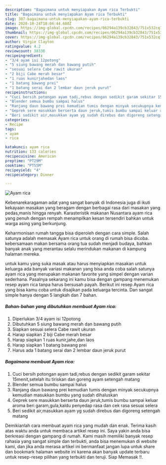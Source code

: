 ```yaml
---
description: "Bagaimana untuk menyiapakan Ayam rica Terbukti"
title: "Bagaimana untuk menyiapakan Ayam rica Terbukti"
slug: 307-bagaimana-untuk-menyiapakan-ayam-rica-terbukti
date: 2020-10-24T18:04:44.680Z
image: https://img-global.cpcdn.com/recipes/06294a139cb32843/751x532cq70/ayam-rica-foto-resep-utama.jpg
thumbnail: https://img-global.cpcdn.com/recipes/06294a139cb32843/751x532cq70/ayam-rica-foto-resep-utama.jpg
cover: https://img-global.cpcdn.com/recipes/06294a139cb32843/751x532cq70/ayam-rica-foto-resep-utama.jpg
author: Virgie Clayton
ratingvalue: 4.2
reviewcount: 38330
recipeingredient:
- "3/4 ayam isi 12potong"
- "5 siung bawang merah dan bawang putih"
- "sesuai selera Cabe rawit ukuran"
- "2 biji Cabe merah besar"
- "1 ruas kunirjahedan laos"
- "1 batang bawang prei"
- "1 batang serai dan 2 lembar daun jeruk purut"
recipeinstructions:
- "Cuci bersih potongan ayam tadi,rebus dengan sedikit garam sekitar 15menit,setelah itu tiriskan dan goreng ayam setengah matang"
- "Blender semua bumbu sampai halus"
- "Ranjang daun bawang prei kemudian tumis dengan minyak secukupnya kemudian masukkan bumbu yang sudah dihaluskan"
- "Geprek sere masukkan berserta daun jeruk,tumis bumbu sampai keluar aroma beri garam,gula,kaldu penyedap rasa dan cek rasa sesuai selera"
- "Beri sedikit air,masukkan ayam yg sudah direbus dan digoreng setengah matang"
categories:
- Recipe
tags:
- ayam
- rica

katakunci: ayam rica 
nutrition: 133 calories
recipecuisine: American
preptime: "PT29M"
cooktime: "PT55M"
recipeyield: "4"
recipecategory: Dinner

---
```



![Ayam rica](https://img-global.cpcdn.com/recipes/06294a139cb32843/751x532cq70/ayam-rica-foto-resep-utama.jpg)

Kebenarekaragaman adat yang sangat banyak di Indonesia juga di ikuti kekayaan masakan yang beragam dengan berbagai rasa dari masakan yang pedas,manis hingga renyah. Karasteristik makanan Nusantara ayam rica yang penuh dengan rempah menampilkan kesan tersendiri bahkan untuk warga asing yang berkunjung.


Keharmonisan rumah tangga bisa diperoleh dengan cara simple. Salah satunya adalah memasak Ayam rica untuk orang di rumah bisa dicoba. kebersamaan makan bersama orang tua sudah menjadi budaya, bahkan banyak anak yang merantau selalu merindukan makanan di kampung halaman mereka.



untuk kamu yang suka masak atau harus menyiapkan masakan untuk keluarga ada banyak variasi makanan yang bisa anda coba salah satunya ayam rica yang merupakan makanan favorite yang simpel dengan varian sederhana. Pasalnya sekarang ini kamu bisa dengan gampang menemukan resep ayam rica tanpa harus bersusah payah.
Berikut ini resep Ayam rica yang bisa kamu coba untuk disajikan pada keluarga tercinta. Dan sangat simple hanya dengan 5 langkah dan 7 bahan.


<!--inarticleads1-->

##### Bahan-bahan yang dibutuhkan membuat Ayam rica:

1. Diperlukan 3/4 ayam isi 12potong
1. Dibutuhkan 5 siung bawang merah dan bawang putih
1. Siapkan sesuai selera Cabe rawit ukuran
1. Harap siapkan 2 biji Cabe merah besar
1. Harap siapkan 1 ruas kunir,jahe,dan laos
1. Harap siapkan 1 batang bawang prei
1. Harus ada 1 batang serai dan 2 lembar daun jeruk purut




<!--inarticleads2-->

##### Bagaimana membuat  Ayam rica:

1. Cuci bersih potongan ayam tadi,rebus dengan sedikit garam sekitar 15menit,setelah itu tiriskan dan goreng ayam setengah matang
1. Blender semua bumbu sampai halus
1. Ranjang daun bawang prei kemudian tumis dengan minyak secukupnya kemudian masukkan bumbu yang sudah dihaluskan
1. Geprek sere masukkan berserta daun jeruk,tumis bumbu sampai keluar aroma beri garam,gula,kaldu penyedap rasa dan cek rasa sesuai selera
1. Beri sedikit air,masukkan ayam yg sudah direbus dan digoreng setengah matang




Demikianlah cara membuat ayam rica yang mudah dan enak. Terima kasih atas waktu anda untuk membaca artikel resep ini. Saya yakin anda bisa berkreasi dengan gampang di rumah. Kami masih memiliki banyak resep rahasia yang sangat simple dan terbukti, anda bisa menemukan di website kami, dan jika anda merasa artikel ini bermanfaat jangan lupa untuk share dan bookmark halaman website ini karena akan banyak update terbaru untuk resep-resep pilihan yang terbukti dan teruji. Siap Memasak !!. 

